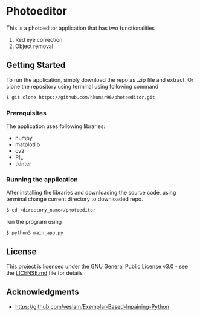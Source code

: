 # Photoeditor

This is a photoeditor application that has two functionalities
1. Red eye correction
2. Object removal

## Getting Started

To run the application, simply download the repo as .zip file and extract. Or clone the repository using terminal using following command
```bash
$ git clone https://github.com/hkumar96/photoeditor.git
```

### Prerequisites

The application uses following libraries:
* numpy
* matplotlib
* cv2
* PIL
* tkinter

### Running the application

After installing the libraries and downloading the source code, using terminal change current directory to downloaded repo.

```bash
$ cd <directory_name>/photoeditor
```

run the program using

```bash
$ python3 main_app.py
```

## License

This project is licensed under the GNU General Public License v3.0 - see the [LICENSE.md](LICENSE.md) file for details

## Acknowledgments

* https://github.com/veslam/Exemplar-Based-Inpaining-Python

